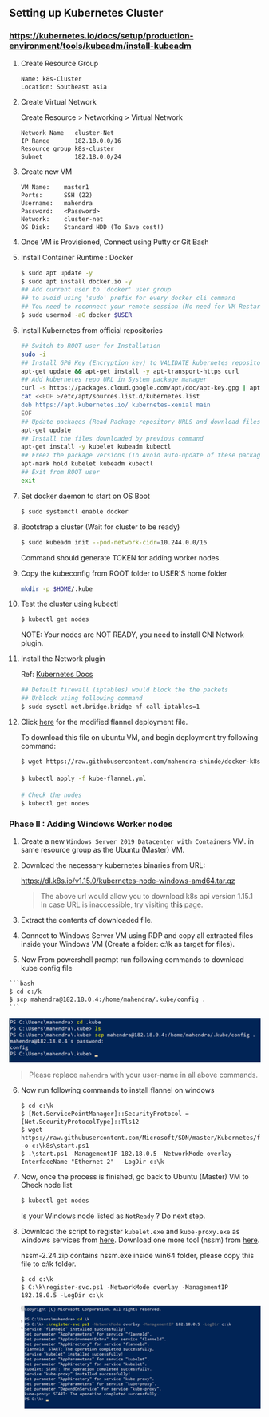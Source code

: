 ## Setting up Kubernetes Cluster

### https://kubernetes.io/docs/setup/production-environment/tools/kubeadm/install-kubeadm

1. Create Resource Group 

    ```
    Name: k8s-Cluster
    Location: Southeast asia
    ```

2. Create Virtual Network

    Create Resource > Networking > Virtual Network
    ```
    Network Name   cluster-Net
    IP Range       182.18.0.0/16
    Resource group k8s-cluster
    Subnet         182.18.0.0/24
    ```

3.  Create new VM 

    ```
    VM Name:    master1
    Ports:      SSH (22)
    Username:   mahendra
    Password:   <Password>
    Network:    cluster-net
    OS Disk:    Standard HDD (To Save cost!)
    ```

4.  Once VM is Provisioned, Connect using Putty or Git Bash

5.  Install Container Runtime : Docker
    ```bash
    $ sudo apt update -y
    $ sudo apt install docker.io -y
    ## Add current user to 'docker' user group
    ## to avoid using 'sudo' prefix for every docker cli command
    ## You need to reconnect your remote session (No need for VM Restart!)
    $ sudo usermod -aG docker $USER
    ```

6.  Install Kubernetes from official repositories
    
    ```bash
    ## Switch to ROOT user for Installation
    sudo -i
    ## Install GPG Key (Encryption key) to VALIDATE kubernetes repository packages
    apt-get update && apt-get install -y apt-transport-https curl
    ## Add kubernetes repo URL in System package manager
    curl -s https://packages.cloud.google.com/apt/doc/apt-key.gpg | apt-key add -
    cat <<EOF >/etc/apt/sources.list.d/kubernetes.list
    deb https://apt.kubernetes.io/ kubernetes-xenial main
    EOF
    ## Update packages (Read Package repository URLS and download files)
    apt-get update
    ## Install the files downloaded by previous command
    apt-get install -y kubelet kubeadm kubectl
    ## Freez the package versions (To Avoid auto-update of these packages)
    apt-mark hold kubelet kubeadm kubectl
    ## Exit from ROOT user
    exit
    ```

7.  Set docker daemon to start on OS Boot
    ```bash
    $ sudo systemctl enable docker
    ```

8.  Bootstrap a cluster (Wait for cluster to be ready)
    ```bash
    $ sudo kubeadm init --pod-network-cidr=10.244.0.0/16
    ```

    Command should generate TOKEN for adding worker nodes.

9.  Copy the kubeconfig from ROOT folder to USER'S home folder

    ```bash
    mkdir -p $HOME/.kube                                                         sudo cp -i /etc/kubernetes/admin.conf $HOME/.kube/config                     sudo chown $(id -u):$(id -g) $HOME/.kube/config 
    ```

10. Test the cluster using kubectl

    ```bash
    $ kubectl get nodes
    ```

    NOTE: Your nodes are NOT READY, you need to install CNI Network plugin.

11. Install the Network plugin 

    Ref: [Kubernetes Docs](https://kubernetes.io/docs/setup/production-environment/tools/kubeadm/create-cluster-kubeadm/)
    
    ```bash
    ## Default firewall (iptables) would block the the packets
    ## Unblock using following command
    $ sudo sysctl net.bridge.bridge-nf-call-iptables=1
    ```

12. Click [here](./kube-flannel.yml) for the modified flannel deployment file.

    To download this file on ubuntu VM, and begin deployment try following command:
    ```bash
    $ wget https://raw.githubusercontent.com/mahendra-shinde/docker-k8s-july-2019/master/k8s-with-windows-workers/kube-flannel.yml 
    
    $ kubectl apply -f kube-flannel.yml
    
    # Check the nodes
    $ kubectl get nodes
    ```

### Phase II  : Adding Windows Worker nodes

1.  Create a new `Windows Server 2019 Datacenter with Containers` VM. in same resource group as the Ubuntu (Master) VM.

2.  Download the necessary kubernetes binaries from URL:

    https://dl.k8s.io/v1.15.0/kubernetes-node-windows-amd64.tar.gz 

    > The above url would allow you to download k8s api version 1.15.1
      In case URL is inaccessible, try visiting [this](https://github.com/kubernetes/kubernetes/blob/master/CHANGELOG-1.15.md#v1151) page.

3.  Extract the contents of downloaded file.
4.  Connect to Windows Server VM using RDP and copy all extracted files inside your Windows VM (Create a folder: c:\k as target for files).

5.   Now From powershell prompt run following commands to download kube config file
   
    ```bash
    $ cd c:/k
    $ scp mahendra@182.18.0.4:/home/mahendra/.kube/config . 
    ```
![](step-5.png)
> Please replace `mahendra` with your user-name in all above commands.

6.  Now run following commands to install flannel on windows

    ```pwsh
    $ cd c:\k
    $ [Net.ServicePointManager]::SecurityProtocol = [Net.SecurityProtocolType]::Tls12
    $ wget https://raw.githubusercontent.com/Microsoft/SDN/master/Kubernetes/flannel/start.ps1 -o c:\k8s\start.ps1
    $ .\start.ps1 -ManagementIP 182.18.0.5 -NetworkMode overlay -InterfaceName "Ethernet 2"  -LogDir c:\k
    ```

7.  Now, once the process is finished, go back to Ubuntu (Master) VM to Check node list

    ```bash
    $ kubectl get nodes
    ```
    Is your Windows node listed as `NotReady` ? Do next step.

8.  Download the script to register `kubelet.exe` and `kube-proxy.exe` as windows services
    from [here](./register-svc.ps1). Download one more tool (nssm) from [here](https://nssm.cc/release/nssm-2.24.zip).

    nssm-2.24.zip contains nssm.exe inside win64 folder, please copy this file to c:\k folder.

    ```pwsh
    $ cd c:\k
    $ C:\k\register-svc.ps1 -NetworkMode overlay -ManagementIP 182.18.0.5 -LogDir c:\k
    ```
    ![](step-8.png)